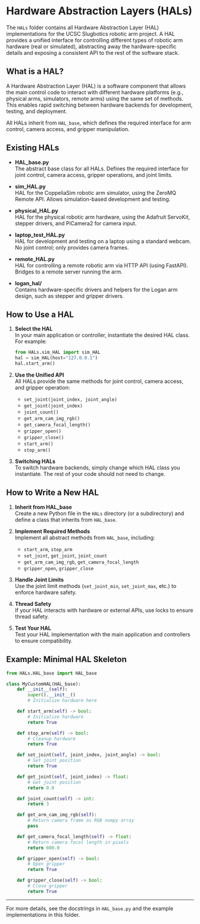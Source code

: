 # Hardware Abstraction Layers (HALs)

The `HALs` folder contains all Hardware Abstraction Layer (HAL) implementations for the UCSC Slugbotics robotic arm project. A HAL provides a unified interface for controlling different types of robotic arm hardware (real or simulated), abstracting away the hardware-specific details and exposing a consistent API to the rest of the software stack.

## What is a HAL?

A Hardware Abstraction Layer (HAL) is a software component that allows the main control code to interact with different hardware platforms (e.g., physical arms, simulators, remote arms) using the same set of methods. This enables rapid switching between hardware backends for development, testing, and deployment.

All HALs inherit from `HAL_base`, which defines the required interface for arm control, camera access, and gripper manipulation.

## Existing HALs

- **HAL_base.py**  
  The abstract base class for all HALs. Defines the required interface for joint control, camera access, gripper operations, and joint limits.

- **sim_HAL.py**  
  HAL for the CoppeliaSim robotic arm simulator, using the ZeroMQ Remote API. Allows simulation-based development and testing.

- **physical_HAL.py**  
  HAL for the physical robotic arm hardware, using the Adafruit ServoKit, stepper drivers, and PiCamera2 for camera input.

- **laptop_test_HAL.py**  
  HAL for development and testing on a laptop using a standard webcam. No joint control; only provides camera frames.

- **remote_HAL.py**  
  HAL for controlling a remote robotic arm via HTTP API (using FastAPI). Bridges to a remote server running the arm.

- **logan_hal/**  
  Contains hardware-specific drivers and helpers for the Logan arm design, such as stepper and gripper drivers.

## How to Use a HAL

1. **Select the HAL**  
   In your main application or controller, instantiate the desired HAL class. For example:
   ```python
   from HALs.sim_HAL import sim_HAL
   hal = sim_HAL(host="127.0.0.1")
   hal.start_arm()
   ```

2. **Use the Unified API**  
   All HALs provide the same methods for joint control, camera access, and gripper operation:
   - `set_joint(joint_index, joint_angle)`
   - `get_joint(joint_index)`
   - `joint_count()`
   - `get_arm_cam_img_rgb()`
   - `get_camera_focal_length()`
   - `gripper_open()`
   - `gripper_close()`
   - `start_arm()`
   - `stop_arm()`

3. **Switching HALs**  
   To switch hardware backends, simply change which HAL class you instantiate. The rest of your code should not need to change.

## How to Write a New HAL

1. **Inherit from HAL_base**  
   Create a new Python file in the `HALs` directory (or a subdirectory) and define a class that inherits from `HAL_base`.

2. **Implement Required Methods**  
   Implement all abstract methods from `HAL_base`, including:
   - `start_arm`, `stop_arm`
   - `set_joint`, `get_joint`, `joint_count`
   - `get_arm_cam_img_rgb`, `get_camera_focal_length`
   - `gripper_open`, `gripper_close`

3. **Handle Joint Limits**  
   Use the joint limit methods (`set_joint_min`, `set_joint_max`, etc.) to enforce hardware safety.

4. **Thread Safety**  
   If your HAL interacts with hardware or external APIs, use locks to ensure thread safety.

5. **Test Your HAL**  
   Test your HAL implementation with the main application and controllers to ensure compatibility.

## Example: Minimal HAL Skeleton

```python
from HALs.HAL_base import HAL_base

class MyCustomHAL(HAL_base):
    def __init__(self):
        super().__init__()
        # Initialize hardware here

    def start_arm(self) -> bool:
        # Initialize hardware
        return True

    def stop_arm(self) -> bool:
        # Cleanup hardware
        return True

    def set_joint(self, joint_index, joint_angle) -> bool:
        # Set joint position
        return True

    def get_joint(self, joint_index) -> float:
        # Get joint position
        return 0.0

    def joint_count(self) -> int:
        return 3

    def get_arm_cam_img_rgb(self):
        # Return camera frame as RGB numpy array
        pass

    def get_camera_focal_length(self) -> float:
        # Return camera focal length in pixels
        return 800.0

    def gripper_open(self) -> bool:
        # Open gripper
        return True

    def gripper_close(self) -> bool:
        # Close gripper
        return True
```

---

For more details, see the docstrings in `HAL_base.py` and the example implementations in this folder.
